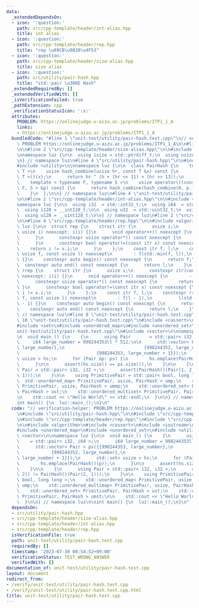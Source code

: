 ```yaml
---
data:
  _extendedDependsOn:
  - icon: ':question:'
    path: src/cpp-template/header/int-alias.hpp
    title: int alias
  - icon: ':question:'
    path: src/cpp-template/header/rep.hpp
    title: "rep \u69CB\u9020\u4F53"
  - icon: ':question:'
    path: src/cpp-template/header/size-alias.hpp
    title: size alias
  - icon: ':question:'
    path: src/utility/pair-hash.hpp
    title: "std::pair \u306E Hash"
  _extendedRequiredBy: []
  _extendedVerifiedWith: []
  _isVerificationFailed: true
  _pathExtension: cpp
  _verificationStatusIcon: ':x:'
  attributes:
    PROBLEM: https://onlinejudge.u-aizu.ac.jp/problems/ITP1_1_A
    links:
    - https://onlinejudge.u-aizu.ac.jp/problems/ITP1_1_A
  bundledCode: "#line 1 \"unit-test/utility/pair-hash.test.cpp\"\n// verification-helper:\
    \ PROBLEM https://onlinejudge.u-aizu.ac.jp/problems/ITP1_1_A\n\n#line 2 \"src/utility/pair-hash.hpp\"\
    \n\n#line 2 \"src/cpp-template/header/size-alias.hpp\"\n\n#include <cstddef>\n\
    \nnamespace luz {\n\n  using isize = std::ptrdiff_t;\n  using usize = std::size_t;\n\
    \n} // namespace luz\n#line 4 \"src/utility/pair-hash.hpp\"\n\n#include <functional>\n\
    #include <utility>\n\nnamespace luz {\n\n  class PairHash {\n    template < typename\
    \ T >\n    usize hash_combine(usize hr, const T &x) const {\n      usize h = std::hash<\
    \ T >()(x);\n      return hr ^ (h + (hr << 11) + (hr >> 13));\n    }\n\n   public:\n\
    \    template < typename F, typename S >\n    usize operator()(const std::pair<\
    \ F, S > &p) const {\n      return hash_combine(hash_combine(0, p.first), p.second);\n\
    \    }\n  };\n\n} // namespace luz\n#line 4 \"unit-test/utility/pair-hash.test.cpp\"\
    \n\n#line 2 \"src/cpp-template/header/int-alias.hpp\"\n\n#include <cstdint>\n\n\
    namespace luz {\n\n  using i32  = std::int32_t;\n  using i64  = std::int64_t;\n\
    \  using i128 = __int128_t;\n\n  using u32  = std::uint32_t;\n  using u64  = std::uint64_t;\n\
    \  using u128 = __uint128_t;\n\n} // namespace luz\n#line 2 \"src/cpp-template/header/rep.hpp\"\
    \n\n#line 4 \"src/cpp-template/header/rep.hpp\"\n\n#include <algorithm>\n\nnamespace\
    \ luz {\n\n  struct rep {\n    struct itr {\n      usize i;\n      constexpr itr(const\
    \ usize i) noexcept: i(i) {}\n      void operator++() noexcept {\n        ++i;\n\
    \      }\n      constexpr usize operator*() const noexcept {\n        return i;\n\
    \      }\n      constexpr bool operator!=(const itr x) const noexcept {\n    \
    \    return i != x.i;\n      }\n    };\n    const itr f, l;\n    constexpr rep(const\
    \ usize f, const usize l) noexcept\n        : f(std::min(f, l)),\n          l(l)\
    \ {}\n    constexpr auto begin() const noexcept {\n      return f;\n    }\n  \
    \  constexpr auto end() const noexcept {\n      return l;\n    }\n  };\n\n  struct\
    \ rrep {\n    struct itr {\n      usize i;\n      constexpr itr(const usize i)\
    \ noexcept: i(i) {}\n      void operator++() noexcept {\n        --i;\n      }\n\
    \      constexpr usize operator*() const noexcept {\n        return i;\n     \
    \ }\n      constexpr bool operator!=(const itr x) const noexcept {\n        return\
    \ i != x.i;\n      }\n    };\n    const itr f, l;\n    constexpr rrep(const usize\
    \ f, const usize l) noexcept\n        : f(l - 1),\n          l(std::min(f, l)\
    \ - 1) {}\n    constexpr auto begin() const noexcept {\n      return f;\n    }\n\
    \    constexpr auto end() const noexcept {\n      return l;\n    }\n  };\n\n}\
    \ // namespace luz\n#line 8 \"unit-test/utility/pair-hash.test.cpp\"\n\n#line\
    \ 10 \"unit-test/utility/pair-hash.test.cpp\"\n#include <cassert>\n#include <iostream>\n\
    #include <set>\n#include <unordered_map>\n#include <unordered_set>\n#line 16 \"\
    unit-test/utility/pair-hash.test.cpp\"\n#include <vector>\n\nnamespace luz {\n\
    \n  void main_() {\n    {\n      using Pair       = std::pair< i32, i64 >;\n \
    \     i64 large_number = 998244353ll * 512;\n\n      std::vector< Pair > ps({{998244353,\
    \ large_number},\n                              {998244352, large_number},\n \
    \                             {998244353, large_number + 1}});\n      std::set<\
    \ usize > hs;\n      for (Pair &p: ps) {\n        hs.emplace(PairHash()(p));\n\
    \      }\n\n      assert(hs.size() == ps.size());\n    }\n\n    {\n      using\
    \ Pair = std::pair< i32, i32 >;\n      assert(PairHash()(Pair(1, 2)) != PairHash()(Pair(2,\
    \ 1)));\n    }\n\n    using PrimitivePair = std::pair< bool, long long >;\n  \
    \  std::unordered_map< PrimitivePair, usize, PairHash > ump;\n    std::unordered_multimap<\
    \ PrimitivePair, usize, PairHash > ummp;\n    std::unordered_set< PrimitivePair,\
    \ PairHash > ust;\n    std::unordered_multiset< PrimitivePair, PairHash > umst;\n\
    \n    std::cout << \"Hello World\" << std::endl;\n  }\n\n} // namespace luz\n\n\
    int main() {\n  luz::main_();\n}\n"
  code: "// verification-helper: PROBLEM https://onlinejudge.u-aizu.ac.jp/problems/ITP1_1_A\n\
    \n#include \"src/utility/pair-hash.hpp\"\n\n#include \"src/cpp-template/header/int-alias.hpp\"\
    \n#include \"src/cpp-template/header/rep.hpp\"\n#include \"src/cpp-template/header/size-alias.hpp\"\
    \n\n#include <algorithm>\n#include <cassert>\n#include <iostream>\n#include <set>\n\
    #include <unordered_map>\n#include <unordered_set>\n#include <utility>\n#include\
    \ <vector>\n\nnamespace luz {\n\n  void main_() {\n    {\n      using Pair   \
    \    = std::pair< i32, i64 >;\n      i64 large_number = 998244353ll * 512;\n\n\
    \      std::vector< Pair > ps({{998244353, large_number},\n                  \
    \            {998244352, large_number},\n                              {998244353,\
    \ large_number + 1}});\n      std::set< usize > hs;\n      for (Pair &p: ps) {\n\
    \        hs.emplace(PairHash()(p));\n      }\n\n      assert(hs.size() == ps.size());\n\
    \    }\n\n    {\n      using Pair = std::pair< i32, i32 >;\n      assert(PairHash()(Pair(1,\
    \ 2)) != PairHash()(Pair(2, 1)));\n    }\n\n    using PrimitivePair = std::pair<\
    \ bool, long long >;\n    std::unordered_map< PrimitivePair, usize, PairHash >\
    \ ump;\n    std::unordered_multimap< PrimitivePair, usize, PairHash > ummp;\n\
    \    std::unordered_set< PrimitivePair, PairHash > ust;\n    std::unordered_multiset<\
    \ PrimitivePair, PairHash > umst;\n\n    std::cout << \"Hello World\" << std::endl;\n\
    \  }\n\n} // namespace luz\n\nint main() {\n  luz::main_();\n}\n"
  dependsOn:
  - src/utility/pair-hash.hpp
  - src/cpp-template/header/size-alias.hpp
  - src/cpp-template/header/int-alias.hpp
  - src/cpp-template/header/rep.hpp
  isVerificationFile: true
  path: unit-test/utility/pair-hash.test.cpp
  requiredBy: []
  timestamp: '2023-07-30 00:54:52+09:00'
  verificationStatus: TEST_WRONG_ANSWER
  verifiedWith: []
documentation_of: unit-test/utility/pair-hash.test.cpp
layout: document
redirect_from:
- /verify/unit-test/utility/pair-hash.test.cpp
- /verify/unit-test/utility/pair-hash.test.cpp.html
title: unit-test/utility/pair-hash.test.cpp
---
```

